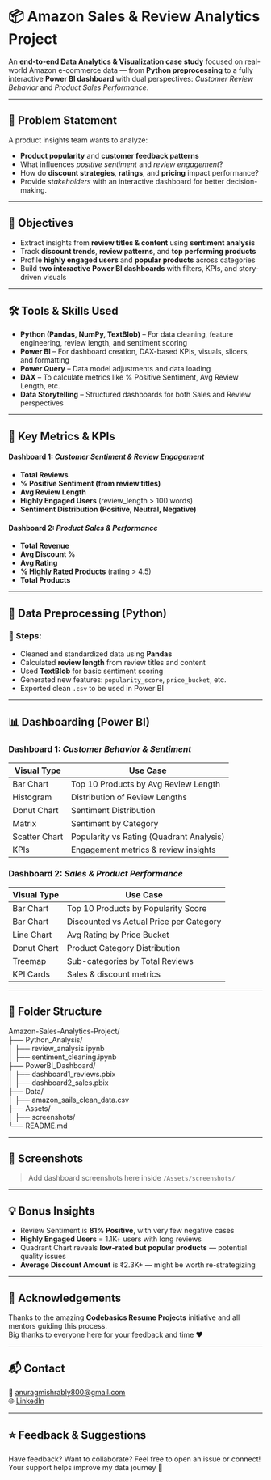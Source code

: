 # 📦 Amazon Sales & Review Analytics Project

An **end-to-end Data Analytics & Visualization case study** focused on real-world Amazon e-commerce data — from **Python preprocessing** to a fully interactive **Power BI dashboard** with dual perspectives: *Customer Review Behavior* and *Product Sales Performance*.

---

## 📌 Problem Statement

A product insights team wants to analyze:

- **Product popularity** and **customer feedback patterns**  
- What influences *positive sentiment* and *review engagement*?  
- How do **discount strategies**, **ratings**, and **pricing** impact performance?
- Provide *stakeholders* with an interactive dashboard for better decision-making.

---

## 🎯 Objectives

- Extract insights from **review titles & content** using **sentiment analysis**  
- Track **discount trends**, **review patterns**, and **top performing products**  
- Profile **highly engaged users** and **popular products** across categories  
- Build **two interactive Power BI dashboards** with filters, KPIs, and story-driven visuals

---

## 🛠️ Tools & Skills Used

- **Python (Pandas, NumPy, TextBlob)** – For data cleaning, feature engineering, review length, and sentiment scoring
- **Power BI** – For dashboard creation, DAX-based KPIs, visuals, slicers, and formatting
- **Power Query** – Data model adjustments and data loading
- **DAX** – To calculate metrics like % Positive Sentiment, Avg Review Length, etc.
- **Data Storytelling** – Structured dashboards for both Sales and Review perspectives

---

## 🧠 Key Metrics & KPIs

#### Dashboard 1: *Customer Sentiment & Review Engagement*
- **Total Reviews**
- **% Positive Sentiment (from review titles)**
- **Avg Review Length**
- **Highly Engaged Users** (review_length > 100 words)
- **Sentiment Distribution (Positive, Neutral, Negative)**

#### Dashboard 2: *Product Sales & Performance*
- **Total Revenue**
- **Avg Discount %**
- **Avg Rating**
- **% Highly Rated Products** (rating > 4.5)
- **Total Products**

---

## 🧹 Data Preprocessing (Python)

### 🧪 Steps:
- Cleaned and standardized data using **Pandas**
- Calculated **review length** from review titles and content
- Used **TextBlob** for basic sentiment scoring
- Generated new features: `popularity_score`, `price_bucket`, etc.
- Exported clean `.csv` to be used in Power BI

---

## 📊 Dashboarding (Power BI)

### Dashboard 1: *Customer Behavior & Sentiment*
| Visual Type | Use Case |
|-------------|----------|
| Bar Chart | Top 10 Products by Avg Review Length |
| Histogram | Distribution of Review Lengths |
| Donut Chart | Sentiment Distribution |
| Matrix | Sentiment by Category |
| Scatter Chart | Popularity vs Rating (Quadrant Analysis) |
| KPIs | Engagement metrics & review insights |

### Dashboard 2: *Sales & Product Performance*
| Visual Type | Use Case |
|-------------|----------|
| Bar Chart | Top 10 Products by Popularity Score |
| Bar Chart | Discounted vs Actual Price per Category |
| Line Chart | Avg Rating by Price Bucket |
| Donut Chart | Product Category Distribution |
| Treemap | Sub-categories by Total Reviews |
| KPI Cards | Sales & discount metrics |

---

## 📁 Folder Structure

Amazon-Sales-Analytics-Project/  
├── Python_Analysis/  
│   ├── review_analysis.ipynb  
│   ├── sentiment_cleaning.ipynb  
├── PowerBI_Dashboard/  
│   ├── dashboard1_reviews.pbix  
│   ├── dashboard2_sales.pbix  
├── Data/  
│   ├── amazon_sails_clean_data.csv  
├── Assets/  
│   ├── screenshots/  
└── README.md

---

## 📸 Screenshots

> Add dashboard screenshots here inside `/Assets/screenshots/`

---

## 💡 Bonus Insights

- Review Sentiment is **81% Positive**, with very few negative cases
- **Highly Engaged Users** = 1.1K+ users with long reviews
- Quadrant Chart reveals **low-rated but popular products** — potential quality issues
- **Average Discount Amount** is ₹2.3K+ — might be worth re-strategizing

---

## 🙏 Acknowledgements

Thanks to the amazing **Codebasics Resume Projects** initiative and all mentors guiding this process.  
Big thanks to everyone here for your feedback and time ❤️

---

## 📬 Contact

📧 anuragmishrably800@gmail.com  
🌐 [LinkedIn](https://www.linkedin.com/in/anurag-mishra-b17051288/)

---

## ⭐ Feedback & Suggestions

Have feedback? Want to collaborate? Feel free to open an issue or connect! Your support helps improve my data journey 🚀

